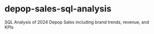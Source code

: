 # depop-sales-sql-analysis
SQL Analysis of 2024 Depop Sales including brand trends, revenue, and KPIs
